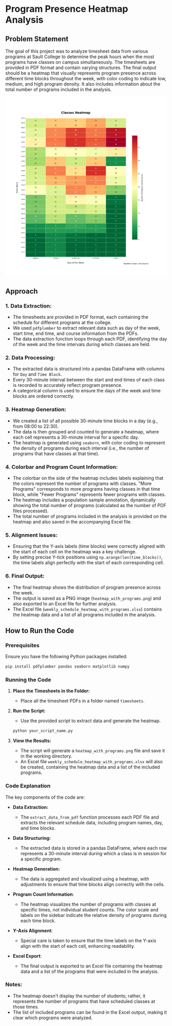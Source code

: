 # Program Presence Heatmap Analysis

## Problem Statement

The goal of this project was to analyze timesheet data from various programs at Sault College to determine the peak hours when the most programs have classes on campus simultaneously. The timesheets are provided in PDF format and contain varying structures. The final output should be a heatmap that visually represents program presence across different time blocks throughout the week, with color coding to indicate low, medium, and high program density. It also includes information about the total number of programs included in the analysis.

![alt text](./heatmap_example.png)

## Approach

### 1. **Data Extraction:**
   - The timesheets are provided in PDF format, each containing the schedule for different programs at the college.
   - We used `pdfplumber` to extract relevant data such as day of the week, start time, end time, and course information from the PDFs.
   - The data extraction function loops through each PDF, identifying the day of the week and the time intervals during which classes are held.

### 2. **Data Processing:**
   - The extracted data is structured into a pandas DataFrame with columns for `Day` and `Time Block`.
   - Every 30-minute interval between the start and end times of each class is recorded to accurately reflect program presence.
   - A categorical column is used to ensure the days of the week and time blocks are ordered correctly.

### 3. **Heatmap Generation:**
   - We created a list of all possible 30-minute time blocks in a day (e.g., from 08:00 to 22:30).
   - The data is then grouped and counted to generate a heatmap, where each cell represents a 30-minute interval for a specific day.
   - The heatmap is generated using `seaborn`, with color coding to represent the density of programs during each interval (i.e., the number of programs that have classes at that time).

### 4. **Colorbar and Program Count Information**:
   - The colorbar on the side of the heatmap includes labels explaining that the colors represent the number of programs with classes. "More Programs" corresponds to more programs having classes in that time block, while "Fewer Programs" represents fewer programs with classes.
   - The heatmap includes a population sample annotation, dynamically showing the total number of programs (calculated as the number of PDF files processed).
   - The total number of programs included in the analysis is provided on the heatmap and also saved in the accompanying Excel file.

### 5. **Alignment Issues:**
   - Ensuring that the Y-axis labels (time blocks) were correctly aligned with the start of each cell on the heatmap was a key challenge.
   - By setting precise Y-tick positions using `np.arange(len(time_blocks))`, the time labels align perfectly with the start of each corresponding cell.

### 6. **Final Output:**
   - The final heatmap shows the distribution of program presence across the week.
   - The output is saved as a PNG image (`heatmap_with_programs.png`) and also exported to an Excel file for further analysis.
   - The Excel file (`weekly_schedule_heatmap_with_programs.xlsx`) contains the heatmap data and a list of all programs included in the analysis.

## How to Run the Code

### Prerequisites

Ensure you have the following Python packages installed:

```bash
pip install pdfplumber pandas seaborn matplotlib numpy
```

### Running the Code

1. **Place the Timesheets in the Folder:**
   - Place all the timesheet PDFs in a folder named `timesheets`.

2. **Run the Script:**
   - Use the provided script to extract data and generate the heatmap.

   ```python
   python your_script_name.py
   ```

3. **View the Results:**
   - The script will generate a `heatmap_with_programs.png` file and save it in the working directory.
   - An Excel file `weekly_schedule_heatmap_with_programs.xlsx` will also be created, containing the heatmap data and a list of the included programs.

### Code Explanation

The key components of the code are:

- **Data Extraction:**
  - The `extract_data_from_pdf` function processes each PDF file and extracts the relevant schedule data, including program names, day, and time blocks.

- **Data Structuring:**
  - The extracted data is stored in a pandas DataFrame, where each row represents a 30-minute interval during which a class is in session for a specific program.

- **Heatmap Generation:**
  - The data is aggregated and visualized using a heatmap, with adjustments to ensure that time blocks align correctly with the cells.

- **Program Count Information**:
  - The heatmap visualizes the number of programs with classes at specific times, not individual student counts. The color scale and labels on the sidebar indicate the relative density of programs during each time block.

- **Y-Axis Alignment**:
  - Special care is taken to ensure that the time labels on the Y-axis align with the start of each cell, enhancing readability.

- **Excel Export**:
  - The final output is exported to an Excel file containing the heatmap data and a list of the programs that were included in the analysis.

### Notes:
- The heatmap doesn't display the number of students; rather, it represents the number of programs that have scheduled classes at those times.
- The list of included programs can be found in the Excel output, making it clear which programs were analyzed.
